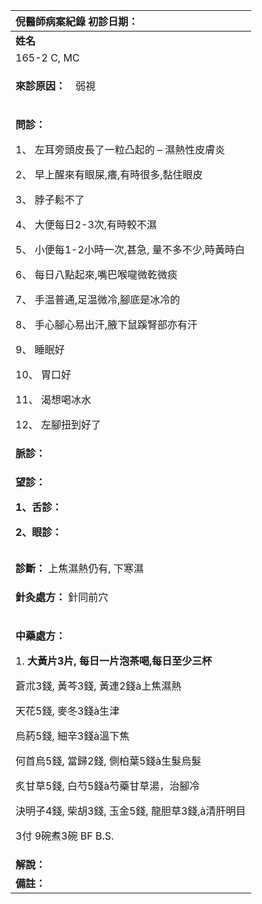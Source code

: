 ﻿|**倪醫師病案紀錄**     初診日期：|
| :- |
|**姓名**|**性別：**|**年齡及體型**|**來診日期：**|
|165-2 C, MC|男||4/25/2008|
|<p>**來診原因：**　弱視</p><p></p>|
|<p>**問診：**</p><p>1、 左耳旁頭皮長了一粒凸起的 – 濕熱性皮膚炎</p><p>2、 早上醒來有眼屎,癢,有時很多,黏住眼皮</p><p>3、 脖子鬆不了</p><p>4、 大便每日2-3次,有時較不濕</p><p>5、 小便每1-2小時一次,甚急, 量不多不少,時黃時白</p><p>6、 每日八點起來,嘴巴喉嚨微乾微痰</p><p>7、 手温普通,足温微冷,腳底是冰冷的</p><p>8、 手心腳心易出汗,腋下鼠蹊腎部亦有汗</p><p>9、 睡眠好</p><p>10、 胃口好</p><p>11、 渴想喝冰水</p><p>12、 左腳扭到好了</p>|
|**脈診：**|
|<p>**望診：**</p><p>**1、舌診：**</p><p>**2、眼診：**</p>|
||
||
|**診斷：** 上焦濕熱仍有, 下寒濕|
|<p>**針灸處方：** 針同前穴 </p><p></p>|
|<p>**中藥處方：**</p><p>1. **大黃片3片, 每日一片泡茶喝,每日至少三杯**</p><p>蒼朮3錢, 黃芩3錢, 黃連2錢à上焦濕熱</p><p>天花5錢, 麥冬3錢à生津</p><p>烏葯5錢, 細辛3錢à溫下焦</p><p>何首烏5錢, 當歸2錢, 側柏葉5錢à生髮烏髮</p><p>炙甘草5錢, 白芍5錢à芍藥甘草湯，治腳冷</p><p>決明子4錢, 柴胡3錢, 玉金5錢, 龍胆草3錢,à清肝明目</p><p>3付 9碗煮3碗 BF B.S.　</p>|
|**解說：**|
|**備註：**|

